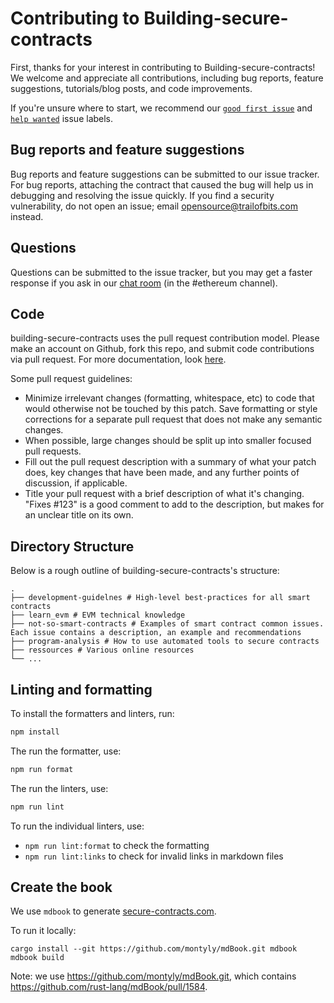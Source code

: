 # Contributing to Building-secure-contracts

First, thanks for your interest in contributing to Building-secure-contracts! We welcome and appreciate all contributions, including bug reports, feature suggestions, tutorials/blog posts, and code improvements.

If you're unsure where to start, we recommend our [`good first issue`](https://github.com/crytic/building-secure-contracts/issues?q=is%3Aissue+is%3Aopen+label%3A%22good+first+issue%22) and [`help wanted`](https://github.com/crytic/building-secure-contracts/issues?q=is%3Aissue+is%3Aopen+label%3A%22help+wanted%22) issue labels.

## Bug reports and feature suggestions

Bug reports and feature suggestions can be submitted to our issue tracker. For bug reports, attaching the contract that caused the bug will help us in debugging and resolving the issue quickly. If you find a security vulnerability, do not open an issue; email opensource@trailofbits.com instead.

## Questions

Questions can be submitted to the issue tracker, but you may get a faster response if you ask in our [chat room](https://empireslacking.herokuapp.com/) (in the #ethereum channel).

## Code

building-secure-contracts uses the pull request contribution model. Please make an account on Github, fork this repo, and submit code contributions via pull request. For more documentation, look [here](https://guides.github.com/activities/forking/).

Some pull request guidelines:

- Minimize irrelevant changes (formatting, whitespace, etc) to code that would otherwise not be touched by this patch. Save formatting or style corrections for a separate pull request that does not make any semantic changes.
- When possible, large changes should be split up into smaller focused pull requests.
- Fill out the pull request description with a summary of what your patch does, key changes that have been made, and any further points of discussion, if applicable.
- Title your pull request with a brief description of what it's changing. "Fixes #123" is a good comment to add to the description, but makes for an unclear title on its own.

## Directory Structure

Below is a rough outline of building-secure-contracts's structure:

```text
.
├── development-guidelnes # High-level best-practices for all smart contracts
├── learn_evm # EVM technical knowledge
├── not-so-smart-contracts # Examples of smart contract common issues. Each issue contains a description, an example and recommendations
├── program-analysis # How to use automated tools to secure contracts
├── ressources # Various online resources
└── ...
```

## Linting and formatting

To install the formatters and linters, run:

```bash
npm install
```

The run the formatter, use:

```bash
npm run format
```

The run the linters, use:

```bash
npm run lint
```

To run the individual linters, use:

- `npm run lint:format` to check the formatting
- `npm run lint:links` to check for invalid links in markdown files

## Create the book

We use `mdbook` to generate [secure-contracts.com](https://secure-contracts.com/).

To run it locally:

```
cargo install --git https://github.com/montyly/mdBook.git mdbook
mdbook build
```

Note: we use https://github.com/montyly/mdBook.git, which contains https://github.com/rust-lang/mdBook/pull/1584.
